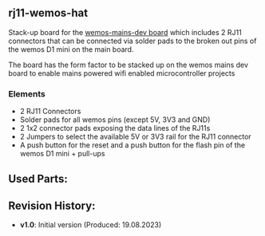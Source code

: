 ## rj11-wemos-hat
Stack-up board for the [wemos-mains-dev board](https://github.com/chof747/wemos-mains-dev) which includes 2 RJ11 connectors that can be connected via solder pads to the broken out pins of the wemos D1 mini on the main board.

The board has the form factor to be stacked up on the wemos mains dev board to enable mains powered wifi enabled 
microcontroller projects

### Elements

- 2 RJ11 Connectors
- Solder pads for all wemos pins (except 5V, 3V3 and GND)
- 2 1x2 connector pads exposing the data lines of the RJ11s
- 2 Jumpers to select the available 5V or 3V3 rail for the RJ11 connector
- A push button for the reset and a push button for the flash pin of the wemos D1 mini + pull-ups 
 
## Used Parts:

## Revision History:

- **v1.0**: Initial version (Produced: 19.08.2023)
